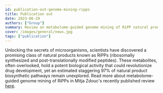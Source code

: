 ```yaml
---
id: publication-out-genome-mining-ripps
title: Publication out
date: 2023-06-29
authors: ["Group"]
summary: Review on metabolome-guided genome mining of RiPP natural products.
cover: /images/general/news.jpg
tags: ["publication"]
---
```


Unlocking the secrets of microorganisms, scientists have discovered a promising class of natural products known as RiPPs (ribosomally synthesized and post-translationally modified peptides). These metabolites, often overlooked, hold a potent biological activity that could revolutionize drug development, yet an estimated staggering 97% of natural product biosynthetic pathways remain unexplored. Read more about metabolome-guided genome mining of RiPPs in Mitja Zdouc's recently published review [here](https://www.sciencedirect.com/science/article/pii/S0165614723001311?dgcid=coauthor).